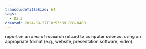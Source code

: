 ```yaml
---
transcludeTitleSize: h4
tags:
  - D2.3
created: 2024-09-27T10:53:39.000-0400
---
```

report on an area of research related to computer science, using an appropriate format (e.g., website, presentation software, video).